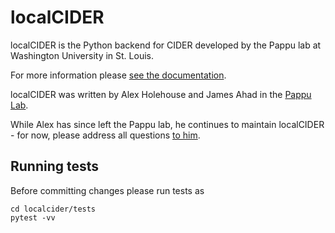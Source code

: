 localCIDER
==========

localCIDER is the Python backend for CIDER developed by the Pappu lab at Washington University in St. Louis.

For more information please 
[see the documentation](http://pappulab.github.io/localCIDER/).

localCIDER was written by Alex Holehouse and James Ahad in the [Pappu Lab](http://pappulab.wustl.edu/).

While Alex has since left the Pappu lab, he continues to maintain localCIDER - for now, please address all questions [to him](http://www.holehouse.wustl.edu). 

## Running tests
Before committing changes please run tests as

	cd localcider/tests
	pytest -vv